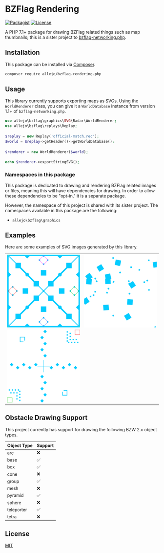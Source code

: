 # BZFlag Rendering

[![Packagist](https://img.shields.io/packagist/v/allejo/bzflag-rendering.php.svg)](https://packagist.org/packages/allejo/bzflag-rendering.php)
[![License](https://img.shields.io/github/license/allejo/bzflag-rendering.php.svg)](LICENSE.md)

A PHP 7.1+ package for drawing BZFlag related things such as map thumbnails; this is a sister project to [bzflag-networking.php](https://github.com/allejo/bzflag-networking.php).

## Installation

This package can be installed via [Composer](https://getcomposer.org).

```bash
composer require allejo/bzflag-rendering.php
```

## Usage

This library currently supports exporting maps as SVGs. Using the `WorldRenderer` class, you can give it a `WorldDatabase` instance from version 1.1+ of `bzflag-networking.php`.

```php
use allejo\bzflag\graphics\SVG\Radar\WorldRenderer;
use allejo\bzflag\replays\Replay;

$replay = new Replay('official-match.rec');
$world = $replay->getHeader()->getWorldDatabase();

$renderer = new WorldRenderer($world);

echo $renderer->exportStringSVG();
```

### Namespaces in this package

This package is dedicated to drawing and rendering BZFlag related images or files, meaning this will have dependencies for drawing. In order to allow these dependencies to be "opt-in," it is a separate package.

However, the namespace of this project is shared with its sister project. The namespaces available in this package are the following:

- `allejo\bzflag\graphics`

## Examples

Here are some examples of SVG images generated by this library.

<table>
    <tr>
        <td>
            <img
                src="./examples/hix.svg"
                alt="Radar thumbnail of HiX"
            />
        </td>
        <td>
            <img
                src="./examples/random_map.svg"
                alt="Radar thumbnail of a random map"
            />
        </td>
    </tr>
    <tr>
        <td>
            <img
                src="./examples/pillbox.svg"
                alt="Radar thumbnail of Pillbox"
            />
        </td>
    </tr>
</table>

## Obstacle Drawing Support

This project currently has support for drawing the following BZW 2.x object types.

| Object Type | Support            |
|:------------|:-------------------|
| arc         | :x:                |
| base        | :white_check_mark: |
| box         | :white_check_mark: |
| cone        | :x:                |
| group       | :white_check_mark: |
| mesh        | :x:                |
| pyramid     | :white_check_mark: |
| sphere      | :x:                |
| teleporter  | :white_check_mark: |
| tetra       | :x:                |

## License

[MIT](./LICENSE.md)
